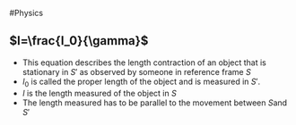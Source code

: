 #Physics 
## $l=\frac{l_0}{\gamma}$
* This equation describes the length contraction of an object that is stationary in $S'$ as observed by someone in reference frame $S$
* $l_0$ is called the proper length of the object and is measured in $S'$.
* $l$ is the length measured of the object in $S$
* The length measured has to be parallel to the movement between $S$and $S'$